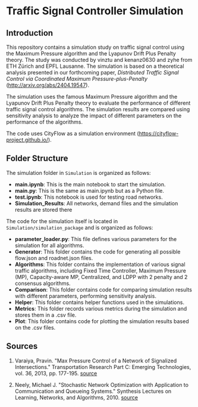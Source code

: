 # Traffic Signal Controller Simulation

## Introduction

This repository contains a simulation study on traffic signal control using the Maximum Pressure algorithm and the Lyapunov Drift Plus Penalty theory. The study was conducted by vinztu and kenanz0630 and zyhe from ETH Zürich and EPFL Lausanne. The simulation is based on a theoretical analysis presented in our forthcoming paper, *Distributed Traffic Signal Control via Coordinated Maximum Pressure-plus-Penalty* (<http://arxiv.org/abs/2404.19547>).

The simulation uses the famous Maximum Pressure algorithm and the Lyapunov Drift Plus Penalty theory to evaluate the performance of different traffic signal control algorithms. The simulation results are compared using sensitivity analysis to analyze the impact of different parameters on the performance of the algorithms.

The code uses CityFlow as a simulation environment (https://cityflow-project.github.io/).

## Folder Structure

The simulation folder in `Simulation` is organized as follows:

- **main.ipynb**: This is the main notebook to start the simulation.
- **main.py**: This is the same as main.ipynb but as a Python file.
- **test.ipynb**: This notebook is used for testing road networks.
- **Simulation_Results**: All networks, demand files and the simulation results are stored there

The code for the simulation itself is located in `Simulation/simulation_package` and is organized as follows:

- **parameter_loader.py**: This file defines various parameters for the simulation for all algorithms.
- **Generator**: This folder contains the code for generating all possible flow.json and roadnet.json files.
- **Algorithms**: This folder contains the implementation of various signal traffic algorithms, including Fixed Time Controller, Maximum Pressure (MP), Capacity-aware MP, Centralized, and LDPP with 2 penalty and 2 consensus algorithms.
- **Comparison**: This folder contains code for comparing simulation results with different parameters, performing sensitivity analysis.
- **Helper**: This folder contains helper functions used in the simulations.
- **Metrics**: This folder records various metrics during the simulation and stores them in a .csv file.
- **Plot**: This folder contains code for plotting the simulation results based on the .csv files.

## Sources

1. Varaiya, Pravin. "Max Pressure Control of a Network of Signalized Intersections." Transportation Research Part C: Emerging Technologies, vol. 36, 2013, pp. 177-195. [source](https://doi.org/10.1016/j.trc.2013.08.014)

2. Neely, Michael J. "Stochastic Network Optimization with Application to Communication and Queueing Systems." Synthesis Lectures on Learning, Networks, and Algorithms, 2010. [source](https://doi.org/10.1007/978-3-031-79995-2)
